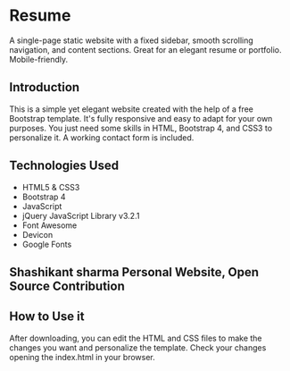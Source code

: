 # Resume

A single-page static website with a fixed sidebar, smooth scrolling navigation, and content sections. Great for an elegant resume or portfolio. Mobile-friendly. 

## Introduction

This is a simple yet elegant website created with the help of a free Bootstrap template. It's fully responsive and easy to adapt for your own purposes. You just need some skills in HTML, Bootstrap 4, and CSS3 to personalize it. A working contact form is included. 


## Technologies Used

* HTML5 & CSS3
* Bootstrap 4
* JavaScript
* jQuery JavaScript Library v3.2.1
* Font Awesome
* Devicon
* Google Fonts



## Shashikant sharma Personal Website, Open Source Contribution

## How to Use it

After downloading, you can edit the HTML and CSS files to make the changes you want and personalize the template. Check your changes opening the index.html in your browser.
